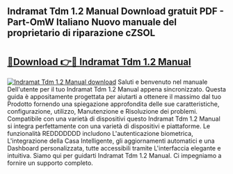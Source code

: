 ## Indramat Tdm 1.2 Manual Download gratuit PDF - Part-OmW Italiano Nuovo manuale del proprietario di riparazione cZSOL

# <h2><a href="http://df9vs4g.blite.top/?on=Indramat+Tdm+1.2+Manual">🔗Download 👉🔴 Indramat Tdm 1.2 Manual</a></h2>

[![Indramat Tdm 1.2 Manual download](https://i.imgur.com/lujVjoI.png)](http://df9vs4g.blite.top/?on=Indramat+Tdm+1.2+Manual)
Saluti e benvenuto nel manuale Dell'utente per il tuo Indramat Tdm 1.2 Manual appena sincronizzato. Questa guida è appositamente progettata per aiutarti a ottenere il massimo dal tuo Prodotto fornendo una spiegazione approfondita delle sue caratteristiche, configurazione, utilizzo, Manutenzione e Risoluzione dei problemi. Compatibile con una varietà di dispositivi questo Indramat Tdm 1.2 Manual si integra perfettamente con una varietà di dispositivi e piattaforme. Le funzionalità REDDDDDDD includono L'autenticazione biometrica, L'integrazione della Casa Intelligente, gli aggiornamenti automatici e una Dashboard personalizzata, tutte accessibili tramite L'interfaccia elegante e intuitiva. Siamo qui per guidarti Indramat Tdm 1.2 Manual. Ci impegniamo a fornire un supporto completo.
